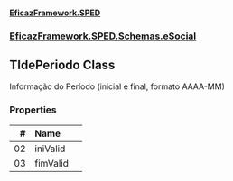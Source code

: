 #### [EficazFramework.SPED](EficazFrameworkSPED.md 'EficazFramework SPED')
### [EficazFramework.SPED.Schemas.eSocial](EficazFramework.SPED.Schemas.eSocial.md 'EficazFramework.SPED.Schemas.eSocial')

## TIdePeriodo Class

Informação do Período (inicial e final, formato AAAA-MM)
### Properties

| # | Name | |
| ---: | :--- | :--- |
| 02 | iniValid |  |
| 03 | fimValid |  |
